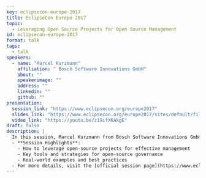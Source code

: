 ```yaml
---
key: eclipsecon-europe-2017
title: EclipseCon Europe 2017
topic: 
  - Leveraging Open Source Projects for Open Source Management
id: eclipsecon-europe-2017
format: talk
tags:
  - talk
speakers:
  - name: "Marcel Kurzmann"
    affiliation: " Bosch Software Innovations GmbH"
    about: ""
    speakerimage: ""
    address: ""
    linkedin: ""
    github: ""
presentation: 
  session_link: "https://www.eclipsecon.org/europe2017"
  slides_link: "https://www.eclipsecon.org/europe2017/sites/default/files/slides/Leveraging_Open_Source_Projects_for_OSM_EclipseCon.pdf"
  video_link: "https://youtu.be/z19ifXKAkgE"
draft: false
description: |
  In this session, Marcel Kurzmann from Bosch Software Innovations GmbH discusses how open-source projects can be leveraged for effective open-source management. The talk highlights strategies for managing open-source software in projects and the benefits of using open-source tools for governance, compliance, and collaboration.
  - **Session Highlights**:
    - How to leverage open-source projects for effective management
    - Key tools and strategies for open-source governance
    - Real-world examples and best practices
  - For more details, visit the [official session page](https://www.eclipsecon.org/europe2017).
---
```

